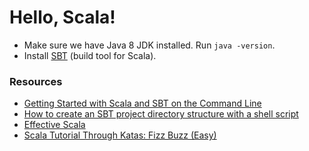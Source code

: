 # Hello, Scala!

* Make sure we have Java 8 JDK installed. Run `java -version`.
* Install [SBT](https://www.scala-sbt.org/download.html) (build tool for Scala).

### Resources
* [Getting Started with Scala and SBT on the Command Line](https://docs.scala-lang.org/getting-started-sbt-track/getting-started-with-scala-and-sbt-on-the-command-line.html)
* [How to create an SBT project directory structure with a shell script](https://alvinalexander.com/scala/how-to-create-sbt-project-directory-structure-scala)
* [Effective Scala](http://twitter.github.io/effectivescala/)
* [Scala Tutorial Through Katas: Fizz Buzz (Easy)](https://technologyconversations.com/2014/01/09/scala-tutorial-through-katas-fizz-buzz-easy/)
